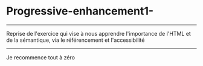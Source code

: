 # Progressive-enhancement1-
***
Reprise de l'exercice qui vise à nous apprendre l'importance de l'HTML et de la sémantique, via le référencement et l'accessibilité
***
Je recommence tout à zéro